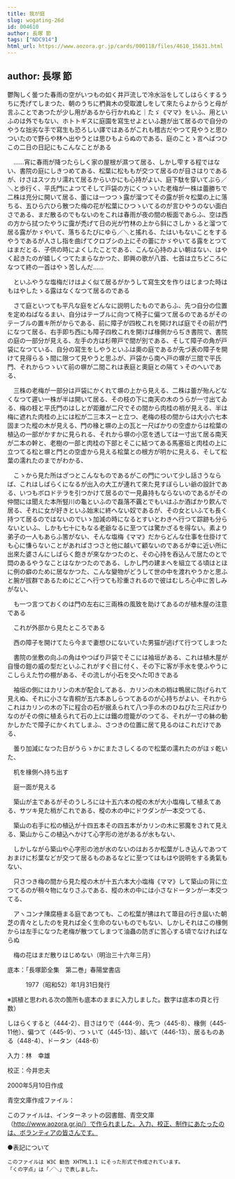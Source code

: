```yaml
---
title: 我が庭
slug: wogating-26d
id: 004610
author: 長塚 節
tags: ["NDC914"]
html_url: https://www.aozora.gr.jp/cards/000118/files/4610_15631.html
---
```


## author: 長塚 節

鬱陶しく曇つた春雨の空がいつもの如く井戸流しで冷水浴をしてしはらくするうちに禿げてしまつた、朝のうちに椚眞木の受取渡しをして來たらよからうと母が言ふことであつたが少し用があるから行かれぬと｜たゞ《ママ》をいふ、用といふのは外でもない、ホトトギスに庭園を寫生せよといふ題が出て居るので自分のやうな拙劣な手で寫生も恐ろしい譯ではあるがこれも稽古だやつて見やうと思ひついたので野らや林へ出やうとは思ひもよらぬのである、庭のことゝ言へばつひこの二日の日記にもこんなことがある


　……宵に春雨が降つたらしく家の屋根が濕つて居る、しかし雫する程ではない、書院の庭にしきつめてある、松葉に松ももが交つて居るのが目さはりであるが、けさはスツカリ濡れて居るからいかにも心持がよい、庭下駄を穿いてぶら／＼と歩行く、平氏門によつてそして戸袋の方にくつゝいた老梅が一株は蕾勝ちで二株は充分に開いて居る、蕾には一つつゝ露が溜つてその露が折々松葉の上に落ちる、五ひら六ひら散つた梅の花が松葉にひつゝいてるのが言ひやうのない面白さである、まだ散るのでもないのをこれは春雨が夜の間の板面であらふ、空は西の方から拭つたやうに靄が禿げて日の光が竹林の上から斜にさしかゝると溜つて居る露がかゞやいて、落ちるたびにゆら／＼と搖れる、たはいもないことをするやうであるが人さし指を曲げてクロブシの上にその蕾にかゞやいてる露をとつてはまだとる、子供の時によくしたことである、こんな心持のよい朝はない、はやく起きたのが嬉しくつてたまらなかつた、即興の歌が八首、七首は立ちどころになつて終の一首はやゝ苦しんだ……



　といふやうな塩梅だけはよく似て居るがかうして寫生文を作りはじまつた時はもはやしたゝる露はなくなつて居るのである

　さて庭といつても平凡な庭をどんなに説明したものであらふ、先つ自分の位置を定めねばなるまい、自分はテーブルに向つて椅子に偏つて居るのであるがそのテーブルの置キ所がからである、前に障子が四枚これを開ければ庭でその前が門になつて居る、右手即ち西にも障子四枚これを開けば椽側からぢき書院で、書院の庭の一部分が見える、左手の方は杉帶戸で間が別である、そして障子の角が戸袋になつている、自分の寫生をしやうといふは奧の庭であるが先づ表の障子を開けて見得らるゝ間に限つて見やうと思ふが、戸袋から南へ戸の塀が三間で平氏門、それからつゝいて前の塀が二間これは表庭と奧庭との隔てゝそのへいである、

　三株の老梅が一部分は戸袋にかくれて塀の上から見える、二株は蕾が殆んどなくなつて遲い一株が半は開いて居る、その枝の下に南天の木のうらが一寸出てゐる、梅の枝と平氏門のはしとが距離が二尺でその間から肉桂の梢が見える、半は梅に遮れた肉桂の上には松が二三本スーと立つ、老梅の枝の間からは大小六七本固まつた樅の木が見える、門の椽と塀の上の瓦と一尺ばかりの空虚からは桧葉の植込の一部がかすかに見られる、それから塀の小窓を透しては一寸出て居る南天が二本の幹と、老樹の一部と肉桂の下部とそこに結つてある馬塞垣と肉桂の上に立つてる松と塀と門との空虚から見える桧葉との根方が明かに見える、そして松葉の濡れたのまでがわかる、

　こゝから見た所はざつとこんなものであるがこの門について少し話さうならば、これはしばらくになるが出入の大工が連れて來た見すぼらしい爺の設計である、いつもボロドテラを引つかけて居るので一見鼻持もならないのであるがその仲間には聞えた本所竪川の龜といふので磊落不覊とでもいはふか酒ばかり飮んで居る、それに女が好きといふ始末に終へない奴であるが、その女といふても長く持つて居るのではないのでいゝ加減の時になるとすいとわきへ行つて踪跡も分らないといふ、しかも七十にもなる老爺なるに至つては驚かざるを得ない。素より弟子の一人もあらふ筈がない、そんな塩梅《ママ》だからどんな仕事を仕掛けても心に慊らないことがあればさつさと他に越いて顧ないのであるが幸に近い所に出來た婆さんにしばらく飽きが來なかつたのと、その心持を呑込んで居たのとで閊のあるやうなことはなかつたのである、しかし門の建まへを組立てる頃はとほに例の癖のために居なかつた、こんな變物がどうして世の中を渡れやうかと思ふと腕が拔群であるためにどこへ行つても珍重されるので彼はむしろ心中に苦しみがない、

　も一つ言つておくのは門の左右に三兩株の風致を助けてあるのが植木屋の注意である

　これが外部から見たところである

　西の障子を開けてたら今まで妻想ひにないていた男猫が逃げて行つてしまつた

　書院の坐敷の向ふの角はやつぱり戸袋でそこには袖垣がある、これは植木屋が自慢の鎧の威の型だといふこれがすぐ目に付く、その下に客が手水を使ふやうにこしらえた竹の棚がある、その流しが小石を交へた叩きである

　袖垣の側にはカリンの木が配合してある、カリンの木の梢は鴨居に防げられて見えぬ、それに小さな青桐が五六本あしらつてあるのが心持ちがよい、それからこれはカリンの木の下に程合の石が据ゑられて八つ手の木のひねびた三尺ばかりなのがその傍に植ゑられて石の上には鐵の燈籠がのつてる、それが一寸の躰の動かしかたで障子にかくれてしまふ、さつきの位置に居て見るのはこれだけである、

　曇り加減になつた日がうらゝかにまたさしくるので松葉の濡れたのがほゞ乾いた、

　机を椽側へ持ち出す

　庭一面が見える

　築山が主であるがそのうしろには十五六本の樅の木が大小塩梅して植ゑてある、サツキ見た梢がこれである、樅の木の中にドウダンが一本交つてる、

　築山の右手に松の植込が十四五本その四五本がカリンの木に邪魔をされて見える、築山からこの植込へかけて心字形の池があるが水もない、

　しかしながら築山や心字形の池が水のないのはおろか松葉がしき込んであつておまけに杉葉などが交つて居るものあるなどに至つてはもはや説明をする勇氣もない、

　只さつき梅の間から見た樅の木が十五六本大小塩梅《ママ》して築山の背に立つてるのが稍々物になりさふである、樅の木の中には小さなドータンが一本交つてる、

　アヽコンナ陳腐極まる庭であつても、この松葉が拂はれて箒目の行き屆いた朝芝の青々としたのを見れば全く生命のないものでもない、しかしそれはこの椽側からは左手になつた老梅が散つてしまつて油蟲の防ぎに苦心する頃でなければならぬ

　梅の花はまだ散りはじめない（明治三十六年三月）













底本：「長塚節全集　第二巻」春陽堂書店


　　　1977（昭和52）年1月31日発行

※誤植と思われる次の箇所も底本のままに入力しました。数字は底本の頁と行数）

しはらくすると（444-2）、目さはりで（444-9）、先つ（445-8）、椽側（445-11他）、偏つて（445-9）、つゝいて（445-13）、越いて（446-13）、居るものある（448-4）、ドータン（448-6）

入力：林　幸雄

校正：今井忠夫

2000年5月10日作成

青空文庫作成ファイル：

このファイルは、インターネットの図書館、青空文庫（http://www.aozora.gr.jp/）で作られました。入力、校正、制作にあたったのは、ボランティアの皆さんです。











●表記について


	このファイルは W3C 勧告 XHTML1.1 にそった形式で作成されています。
	「くの字点」は「／＼」で表しました。